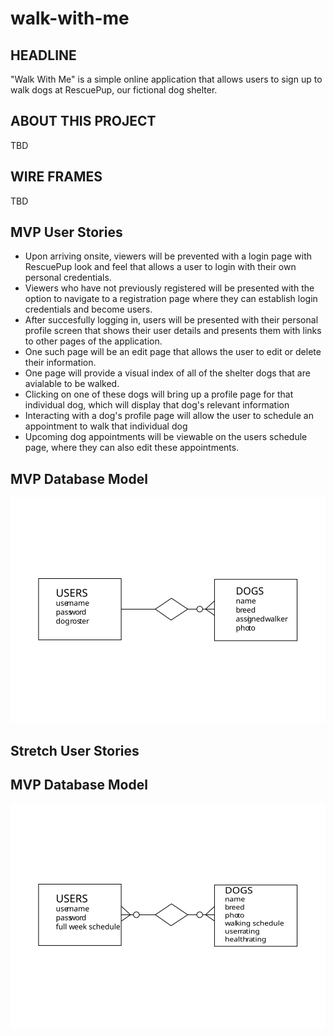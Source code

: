 # walk-with-me

## HEADLINE
"Walk With Me" is a simple online application that allows users to sign up to walk dogs at RescuePup, our fictional dog shelter.

## ABOUT THIS PROJECT
TBD



## WIRE FRAMES
TBD

## MVP User Stories
- Upon arriving onsite, viewers will be prevented with a login page with RescuePup look and feel that allows a user to login with their own personal credentials.
- Viewers who have not previously registered will be presented with the option to navigate to a registration page where they can establish login credentials and become users.
- After succesfully logging in, users will be presented with their personal profile screen that shows their user details and presents them with links to other pages of the application.
- One such page will be an edit page that allows the user to edit or delete their information.
- One page will provide a visual index of all of the shelter dogs that are avialable to be walked.
- Clicking on one of these dogs will bring up a profile page for that individual dog, which will display that dog's relevant information
- Interacting with a dog's profile page will allow the user to schedule an appointment to walk that individual dog
- Upcoming dog appointments will be viewable on the users schedule page, where they can also edit these appointments.

## MVP Database Model
![mvpDatabase](./resources/database-model-MVP.svg)

## Stretch User Stories


## MVP Database Model
![stretchDatabase](./resources/database-model-STRETCH.svg)

